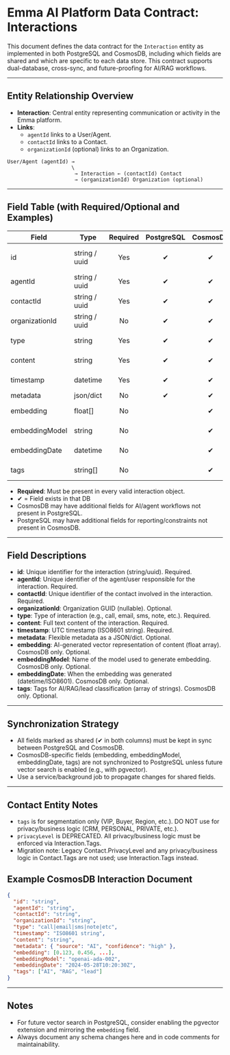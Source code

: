 # Emma AI Platform Data Contract: Interactions

This document defines the data contract for the `Interaction` entity as implemented in both PostgreSQL and CosmosDB, including which fields are shared and which are specific to each data store. This contract supports dual-database, cross-sync, and future-proofing for AI/RAG workflows.

---

## Entity Relationship Overview

- **Interaction**: Central entity representing communication or activity in the Emma platform.
- **Links**:
  - `agentId` links to a User/Agent.
  - `contactId` links to a Contact.
  - `organizationId` (optional) links to an Organization.

```
User/Agent (agentId) →
                     \
                      → Interaction ← (contactId) Contact
                      → (organizationId) Organization (optional)
```

---

## Field Table (with Required/Optional and Examples)

| Field            | Type           | Required | PostgreSQL | CosmosDB | Description / Notes                  | Example |
|------------------|----------------|:--------:|:----------:|:--------:|--------------------------------------|---------|
| id               | string / uuid  |   Yes    |     ✔      |    ✔     | Unique interaction/document ID       | "int001" |
| agentId          | string / uuid  |   Yes    |     ✔      |    ✔     | Agent GUID                          | "agent123" |
| contactId        | string / uuid  |   Yes    |     ✔      |    ✔     | Contact GUID                        | "contact456" |
| organizationId   | string / uuid  |   No     |     ✔      |    ✔     | Organization GUID (nullable)        | "org789" |
| type             | string         |   Yes    |     ✔      |    ✔     | Interaction type (call, email, etc.)| "call" |
| content          | string         |   Yes    |     ✔      |    ✔     | Full text content                   | "Left voicemail" |
| timestamp        | datetime       |   Yes    |     ✔      |    ✔     | UTC timestamp                       | "2024-05-28T10:20:30Z" |
| metadata         | json/dict      |   No     |     ✔      |    ✔     | Flexible metadata                   | {"source":"AI"} |
| embedding        | float[]        |   No     |            |    ✔     | AI-generated embedding vector        | [0.123, 0.456] |
| embeddingModel   | string         |   No     |            |    ✔     | Embedding model name                | "openai-ada-002" |
| embeddingDate    | datetime       |   No     |            |    ✔     | When the embedding was generated     | "2024-05-28T10:20:30Z" |
| tags             | string[]       |   No     |            |    ✔     | Tags for AI/RAG/lead classification | ["AI","RAG"] |

- **Required**: Must be present in every valid interaction object.
- ✔ = Field exists in that DB
- CosmosDB may have additional fields for AI/agent workflows not present in PostgreSQL.
- PostgreSQL may have additional fields for reporting/constraints not present in CosmosDB.

---

## Field Descriptions

- **id**: Unique identifier for the interaction (string/uuid). Required.
- **agentId**: Unique identifier of the agent/user responsible for the interaction. Required.
- **contactId**: Unique identifier of the contact involved in the interaction. Required.
- **organizationId**: Organization GUID (nullable). Optional.
- **type**: Type of interaction (e.g., call, email, sms, note, etc.). Required.
- **content**: Full text content of the interaction. Required.
- **timestamp**: UTC timestamp (ISO8601 string). Required.
- **metadata**: Flexible metadata as a JSON/dict. Optional.
- **embedding**: AI-generated vector representation of content (float array). CosmosDB only. Optional.
- **embeddingModel**: Name of the model used to generate embedding. CosmosDB only. Optional.
- **embeddingDate**: When the embedding was generated (datetime/ISO8601). CosmosDB only. Optional.
- **tags**: Tags for AI/RAG/lead classification (array of strings). CosmosDB only. Optional.

---

## Synchronization Strategy

- All fields marked as shared (✔ in both columns) must be kept in sync between PostgreSQL and CosmosDB.
- CosmosDB-specific fields (embedding, embeddingModel, embeddingDate, tags) are not synchronized to PostgreSQL unless future vector search is enabled (e.g., with pgvector).
- Use a service/background job to propagate changes for shared fields.

---

## Contact Entity Notes
- `tags` is for segmentation only (VIP, Buyer, Region, etc.). DO NOT use for privacy/business logic (CRM, PERSONAL, PRIVATE, etc.).
- `privacyLevel` is DEPRECATED. All privacy/business logic must be enforced via Interaction.Tags.
- Migration note: Legacy Contact.PrivacyLevel and any privacy/business logic in Contact.Tags are not used; use Interaction.Tags instead.

## Example CosmosDB Interaction Document

```json
{
  "id": "string",
  "agentId": "string",
  "contactId": "string",
  "organizationId": "string",
  "type": "call|email|sms|note|etc",
  "timestamp": "ISO8601 string",
  "content": "string",
  "metadata": { "source": "AI", "confidence": "high" },
  "embedding": [0.123, 0.456, ...],
  "embeddingModel": "openai-ada-002",
  "embeddingDate": "2024-05-28T10:20:30Z",
  "tags": ["AI", "RAG", "lead"]
}
```

---

## Notes
- For future vector search in PostgreSQL, consider enabling the pgvector extension and mirroring the `embedding` field.
- Always document any schema changes here and in code comments for maintainability.
